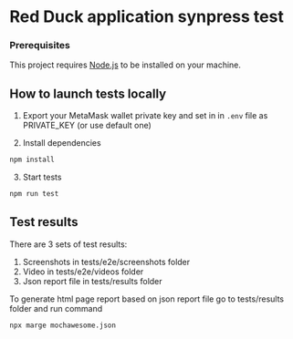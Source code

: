 # Red Duck application synpress test

### Prerequisites

This project requires [Node.js](https://nodejs.org/en/) to be installed on your machine.

## How to launch tests locally

1. Export your MetaMask wallet private key and set in in `.env` file as PRIVATE_KEY (or use default one)

2. Install dependencies 

```bash
npm install
```
3. Start tests

```bash
npm run test
```

## Test results

There are 3 sets of test results:

1. Screenshots in tests/e2e/screenshots folder
2. Video in tests/e2e/videos folder
3. Json report file in tests/results folder

To generate html page report based on json report file go to tests/results folder and run command 
```bash
npx marge mochawesome.json
```

